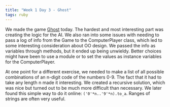 ```yaml
---
title: "Week 1 Day 3 - Ghost"
tags: ruby
---
```


We made the game [Ghost](http://www.wikiwand.com/en/Ghost_(game)) today. The hardest and most interesting part was creating the logic for the AI. We also ran into some issues with needing to pass a log of info from the Game to the ComputerPlayer class, which led to some interesting consideration about OO design. We passed the info as variables through methods, but it ended up being unwieldy. Better choices might have been to use a module or to set the values as instance variables for the ComputerPlayer.

At one point for a different exercise, we needed to make a list of all possible combinations of an n-digit code of the numbers 0-9. The fact that it had to take any length n made it interesting. We created a recursive solution, which was nice but turned out to be much more difficult than necessary. We later found this simple way to do it online: `('0'*n..'9'*n).to_a`. Ranges of strings are often very useful.